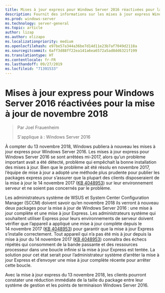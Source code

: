 ```yaml
---
title: Mises à jour express pour Windows Server 2016 réactivées pour la mise à jour de novembre 2018
description: Fournit des informations sur les mises à jour express Windows Server 2016
ms.prod: windows-server
ms.technology: server-general
ms.topic: article
author: lizap
ms.author: elizapo
ms.localizationpriority: medium
ms.openlocfilehash: e97be57a344a36be7d14d11e23b7af7049d2118a
ms.sourcegitcommit: 6aff3d88ff22ea141a6ea6572a5ad8dd6321f199
ms.translationtype: HT
ms.contentlocale: fr-FR
ms.lasthandoff: 09/27/2019
ms.locfileid: "71391533"
---
```

# <a name="express-updates-for-windows-server-2016-re-enabled-for-november-2018-update"></a>Mises à jour express pour Windows Server 2016 réactivées pour la mise à jour de novembre 2018

> Par Joel Frauenheim
> 
> S'applique à : Windows Server 2016

À compter du 13 novembre 2018, Windows publiera à nouveau les mises à jour express pour Windows Server 2016. Les mises à jour express pour Windows Server 2016 se sont arrêtées mi-2017, alors qu’un problème important avait a été détecté, problème qui empêchait la bonne installation des mises à jour. Bien que le problème ait été résolu en novembre 2017, l’équipe de mise à jour a adopté une méthode plus prudente pour publier les packages express pour s’assurer que la plupart des clients disposeraient de la mise à jour le 14 novembre 2017 ([KB 4048953](https://support.microsoft.com/help/4048953/windows-10-update-kb4048953)) sur leur environnement serveur et ne soient pas concernés par le problème.

Les administrateurs système de WSUS et System Center Configuration Manager (SCCM) doivent savoir qu’en novembre 2018 ils verront à nouveau deux packages pour la mise à jour de Windows Server 2016 : une mise à jour complète et une mise à jour Express. Les administrateurs système qui souhaitent utiliser Express pour leurs environnements de serveur doivent vérifier que l’appareil a appliqué une mise à jour complète depuis le 14 novembre 2017 ([KB 4048953](https://support.microsoft.com/help/4048953/windows-10-update-kb4048953)) pour garantir que la mise à jour Express s’installe correctement. Tout appareil qui n’a pas été mis à jour depuis la mise à jour du 14 novembre 2017 ([KB 4048953](https://support.microsoft.com/help/4048953/windows-10-update-kb4048953)) connaîtra des échecs répétés qui consomment de la bande passante et des ressources processeur dans une boucle infinie si la mise à jour Express est tentée.  La solution pour cet état serait pour l’administrateur système d’arrêter la mise à jour Express et d’envoyer une mise à jour complète récente pour arrêter cette boucle.

Avec la mise à jour express du 13 novembre 2018, les clients pourront constater une réduction immédiate de la taille du package entre leur système de gestion et les points de terminaison Windows Server 2016.  